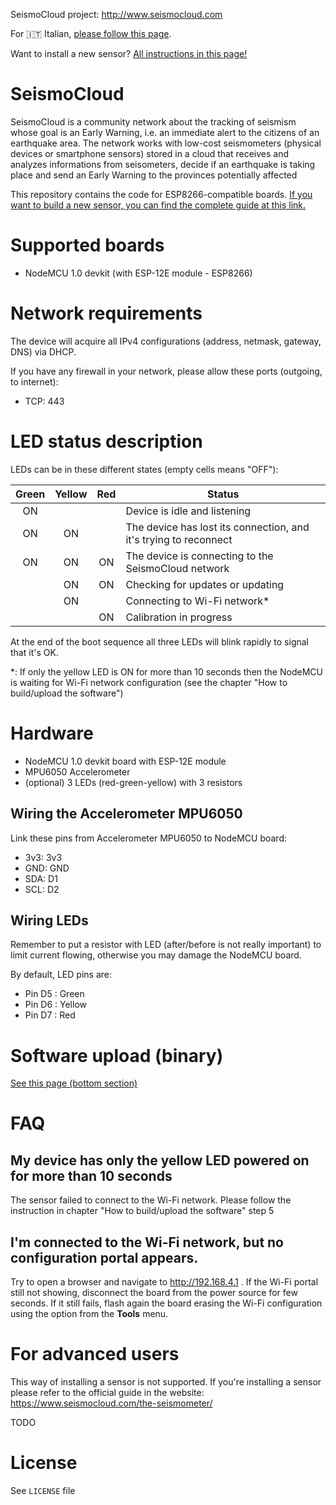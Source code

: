 SeismoCloud project: http://www.seismocloud.com

For 🇮🇹 Italian, [please follow this page](https://www.seismocloud.com/il-sismometro/).

Want to install a new sensor? [All instructions in this page!](https://www.seismocloud.com/nodemcu-instructions/)

# SeismoCloud

SeismoCloud is a community network about the tracking of seismism whose goal is an Early Warning, i.e. an immediate alert to the citizens of an earthquake area. The network works with low-cost seismometers (physical devices or smartphone sensors) stored in a cloud that receives and analyzes informations from seisometers, decide if an earthquake is taking place and send an Early Warning to the provinces potentially affected

This repository contains the code for ESP8266-compatible boards. [If you want to build a new sensor, you can find the complete guide at this link.](https://www.seismocloud.com/nodemcu-instructions/)

# Supported boards

* NodeMCU 1.0 devkit (with ESP-12E module - ESP8266)

# Network requirements

The device will acquire all IPv4 configurations (address, netmask, gateway, DNS) via DHCP.

If you have any firewall in your network, please allow these ports (outgoing, to internet):

* TCP: 443

# LED status description

LEDs can be in these different states (empty cells means "OFF"):

| Green | Yellow | Red  | Status
|:-----:|:------:|:----:| ------
| ON    |        |      | Device is idle and listening
| ON    | ON     |      | The device has lost its connection, and it's trying to reconnect
| ON    | ON     | ON   | The device is connecting to the SeismoCloud network
|       | ON     | ON   | Checking for updates or updating
|       | ON     |      | Connecting to Wi-Fi network*
|       |        | ON   | Calibration in progress

At the end of the boot sequence all three LEDs will blink rapidly to signal that it's OK.

*: If only the yellow LED is ON for more than 10 seconds then the NodeMCU is waiting for
Wi-Fi network configuration (see the chapter "How to build/upload the software")

# Hardware

* NodeMCU 1.0 devkit board with ESP-12E module
* MPU6050 Accelerometer
* (optional) 3 LEDs (red-green-yellow) with 3 resistors

## Wiring the Accelerometer MPU6050

Link these pins from Accelerometer MPU6050 to NodeMCU board:

* 3v3: 3v3
* GND: GND
* SDA: D1
* SCL: D2

## Wiring LEDs

Remember to put a resistor with LED (after/before is not really important) to limit
current flowing, otherwise you may damage the NodeMCU board.

By default, LED pins are:

* Pin D5 : Green
* Pin D6 : Yellow
* Pin D7 : Red

# Software upload (binary)

[See this page (bottom section)](https://www.seismocloud.com/nodemcu-instructions/)

# FAQ

## My device has only the yellow LED powered on for more than 10 seconds

The sensor failed to connect to the Wi-Fi network. Please follow the instruction in chapter "How to build/upload the software" step 5

## I'm connected to the Wi-Fi network, but no configuration portal appears.

Try to open a browser and navigate to http://192.168.4.1 . If the Wi-Fi portal still not showing, disconnect the board from
the power source for few seconds. If it still fails, flash again the board erasing the Wi-Fi configuration using the option
from the **Tools** menu.


# For advanced users

This way of installing a sensor is not supported. If you're installing a sensor please refer to the official guide in the website: https://www.seismocloud.com/the-seismometer/

TODO

# License

See `LICENSE` file

